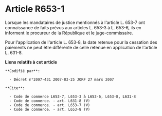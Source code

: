 # Article R653-1

Lorsque les mandataires de justice mentionnés à l'article L. 653-7 ont connaissance de faits prévus aux articles L. 653-3 à
L. 653-6, ils en informent le procureur de la République et le juge-commissaire.

Pour l'application de l'article L. 653-8, la date retenue pour la cessation des paiements ne peut être différente de celle
retenue en application de l'article L. 631-8.

**Liens relatifs à cet article**

	**Codifié par**:

	  - Décret n°2007-431 2007-03-25 JORF 27 mars 2007

	**Cite**:

	  - Code de commerce L653-7, L653-3 à L653-6, L653-8, L631-8
	  - Code de commerce. - art. L631-8 (V)
	  - Code de commerce. - art. L653-7 (V)
	  - Code de commerce. - art. L653-8 (V)
